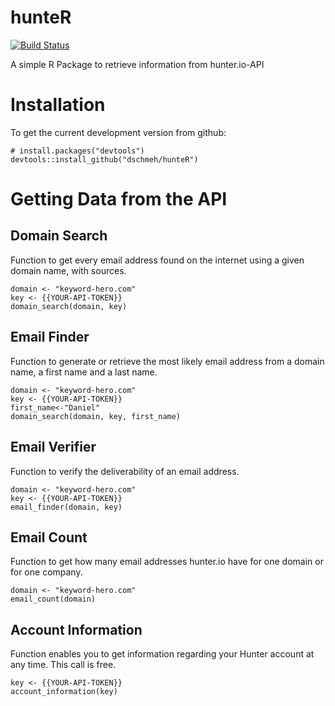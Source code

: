 # hunteR

[![Build Status](https://travis-ci.org/dschmeh/hunteR.svg?branch=master)](https://travis-ci.org/dschmeh/hunteR)

A simple R Package to retrieve information from hunter.io-API
# Installation 

To get the current development version from github:

```
# install.packages("devtools")
devtools::install_github("dschmeh/hunteR")
```

# Getting Data from the API

## Domain Search
Function to get every email address found on the internet using a given domain name, with sources.
```
domain <- "keyword-hero.com"
key <- {{YOUR-API-TOKEN}}
domain_search(domain, key)
```

## Email Finder
Function to generate or retrieve the most likely email address from a domain name, a first name and a last name.
```
domain <- "keyword-hero.com"
key <- {{YOUR-API-TOKEN}}
first_name<-"Daniel"
domain_search(domain, key, first_name)
```

## Email Verifier
Function to verify the deliverability of an email address.
```
domain <- "keyword-hero.com"
key <- {{YOUR-API-TOKEN}}
email_finder(domain, key)
```

## Email Count
 Function to get how many email addresses hunter.io have for one domain or for one company.
```
domain <- "keyword-hero.com"
email_count(domain)
```

## Account Information
Function enables you to get information regarding your Hunter account at any time. This call is free.
```
key <- {{YOUR-API-TOKEN}}
account_information(key)
```

